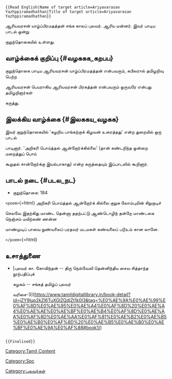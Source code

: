 ```{=mediawiki}
{{Read English|Name of target article=Ariyavarasan Yazhppiramadhathan|Title of target article=Ariyavarasan Yazhppiramadhathan}}
```
ஆரியவரசன் யாழ்ப்பிரமதத்தன் சங்க காலப் புலவர். ஆரிய மன்னர். இவர் பாடிய பாடல் ஒன்று
குறுந்தொகையில் உள்ளது.

## வாழ்க்கைக் குறிப்பு {#வழககக_கறபப}

குறுந்தொகை பாடிய ஆரியவரசன் யாழ்ப்பிரமதத்தன் என்பவரும், கபிலரால் தமிழறிவு பெற்ற
ஆரியவரசன் பெயராகிய ஆரியவரசன் பிரகத்தன் என்பவரும் ஒருவரே என்பது தமிழறிஞர்கள்
கருத்து.

## இலக்கிய வாழ்க்கை {#இலககய_வழகக}

இவர் குறுந்தொகையில் \'கழறிய பாங்கற்குக் கிழவன் உரைத்தது' என்ற துறையில் ஒரு பாடல்
பாடினார். 'அறிகரி பொய்த்தல் ஆன்றோர்க்கில்லை' (தான் கண்டறிந்த ஒன்றை மறைத்துப் பொய்
கூறுதல் சான்றோர்க்கு இயல்பாகாது) என்ற கருத்தையும் இப்பாடலில் கூறினார்.

## பாடல் நடை {#படல_நட}

-   குறுந்தொகை: 184

`<poem>`{=html} அறிகரி பொய்த்தல் ஆன்றோர்க் கில்லை குறுக லோம்புமின் சிறுகுடிச்
செலவே இதற்கிது மாண்ட தென்னா ததற்பட்டு ஆண்டொழிந் தன்றே மாண்டகை நெஞ்சம் மயிற்கண் ணன்ன
மாண்முடிப் பாவை நுண்வலைப் பரதவர் மடமகள் கண்வலைப் படூஉம் கான லானே.
`</poem>`{=html}

## உசாத்துணை

-   [புலவர் கா. கோவிந்தன் -- திரு நெல்வேலி தென்னிந்திய சைவ சித்தாந்த நூற்பதிப்புக்
    கழகம் -- சங்கத் தமிழ்ப் புலவர்
    வரிசை-3](https://www.tamildigitallibrary.in/book-detail?id=jZY9lup2kZl6TuXGlZQdjZt1k0l3&tag=%E0%AE%9A%E0%AE%99%E0%AF%8D%E0%AE%95%E0%AE%A4%E0%AF%8D%20%E0%AE%A4%E0%AE%AE%E0%AE%BF%E0%AE%B4%E0%AF%8D%E0%AE%AA%E0%AF%8D%E0%AE%AA%E0%AF%81%E0%AE%B2%E0%AE%B5%E0%AE%B0%E0%AF%8D%20%E0%AE%B5%E0%AE%B0%E0%AE%BF%E0%AE%9A%E0%AF%88#book1/)

```{=mediawiki}
{{Finalised}}
```
[Category:Tamil Content](Category:Tamil_Content "wikilink")
[Category:Spc](Category:Spc "wikilink")
[Category:புலவர்கள்](Category:புலவர்கள் "wikilink")

